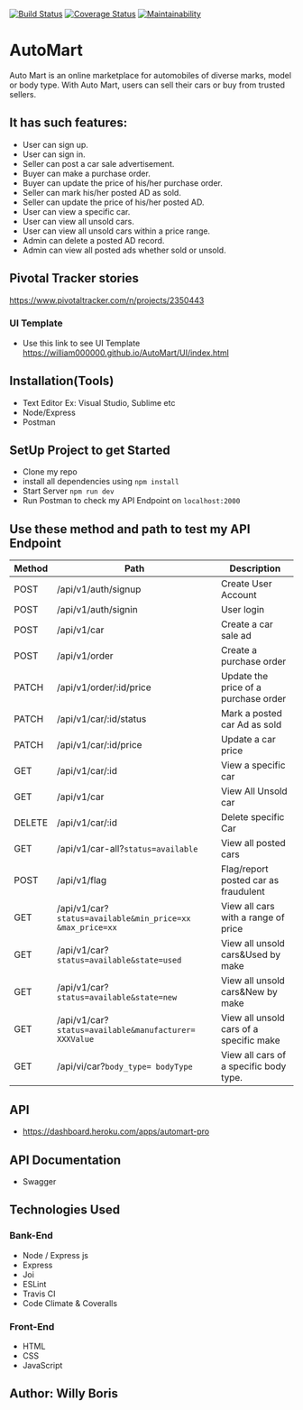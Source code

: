 [![Build Status](https://travis-ci.org/william000000/AutoMart.svg?branch=develop)](https://travis-ci.org/william000000/AutoMart)
[![Coverage Status](https://coveralls.io/repos/github/william000000/AutoMart/badge.svg?branch=develop)](https://coveralls.io/github/william000000/AutoMart?branch=develop)
[![Maintainability](https://api.codeclimate.com/v1/badges/530587ce18ad0d12e933/maintainability)](https://codeclimate.com/github/william000000/AutoMart/maintainability)
# AutoMart
Auto Mart is an online marketplace for automobiles of diverse marks, model or body type. With
Auto Mart, users can sell their cars or buy from trusted sellers.

## It has such features:
- User can sign up.
- User can sign in.
- Seller can post a car sale advertisement.
- Buyer can make a purchase order.
- Buyer can update the price of his/her purchase order.
- Seller can mark his/her posted AD as sold.
- Seller can update the price of his/her posted AD.
- User can view a specific car.
- User can view all unsold cars.
- User can view all unsold cars within a price range.
- Admin can delete a posted AD record.
- Admin can view all posted ads whether sold or unsold.

## Pivotal Tracker stories
https://www.pivotaltracker.com/n/projects/2350443

### UI Template
 - Use this link to see UI Template https://william000000.github.io/AutoMart/UI/index.html

## Installation(Tools)
- Text Editor Ex: Visual Studio, Sublime etc
- Node/Express
- Postman

## SetUp Project to get Started
- Clone my repo 
- install all dependencies using 
```npm install```
- Start Server 
```npm run dev```
- Run Postman to check my API Endpoint on 
```localhost:2000``` 

## Use these method and path to test my API Endpoint

| Method      | Path                                                           | Description                            |
|-------------|----------------------------------------------------------------|----------------------------------------|
| POST        | /api/v1/auth/signup                                            | Create User Account                    |
| POST        | /api/v1/auth/signin                                            | User login                             |
| POST        | /api/v1/car                                                    | Create a car sale ad                   |
| POST        | /api/v1/order                                                  | Create a purchase order                |
| PATCH       | /api/v1/order/:id/price                                        | Update the price of a purchase order   |
| PATCH       | /api/v1/car/:id/status                                         | Mark a posted car Ad as sold           |
| PATCH       | /api/v1/car/:id/price                                          | Update a car price                     |
| GET         | /api/v1/car/:id                                                | View a specific car                    |
| GET         | /api/v1/car                                                    | View All Unsold car                    |
| DELETE      | /api/v1/car/:id                                                | Delete specific Car                    |
| GET         | /api/v1/car-all?`status=available`                             | View all posted cars                   |
| POST        | /api/v1/flag                                                   | Flag/report posted car as fraudulent   |
| GET         | /api/v1/car?`status=available&min_price=xx &max_price=xx`      | View all cars with a range of price    |
| GET         | /api/v1/car?`status=available&state=used`                      | View all unsold cars&Used by make      |
| GET         | /api/v1/car?`status=available&state=new`                       | View all unsold cars&New by make       |
| GET         | /api/v1/car?`status=available&manufacturer= XXXValue`          | View all unsold cars of a specific make|
| GET         | /api/vi/car?`body_type= bodyType`                              | View all cars of a specific body type.

## API
- https://dashboard.heroku.com/apps/automart-pro

## API Documentation
-  Swagger

## Technologies Used

### Bank-End
- Node / Express js
- Express
- Joi
- ESLint
- Travis CI
- Code Climate & Coveralls

### Front-End
- HTML
- CSS
- JavaScript

## Author: Willy Boris 



